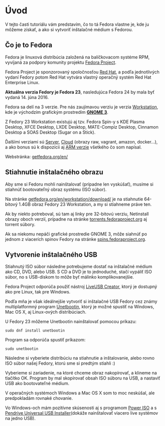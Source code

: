 # Úvod

V tejto časti tutoriálu vám predstavím, čo to tá Fedora vlastne je, kde ju môžeme získať, a ako si vytvoriť inštalačné médium s Fedorou.

## Čo je to Fedora

Fedora je linuxová distribúcia založená na balíčkovacom systéme RPM, vyvíjaná za podpory komunity projektu [Fedora Project](https://fedoraproject.org/wiki/Overview).

Fedora Project je sponzorovaný spoločnosťou [Red Hat](https://www.redhat.com/en), a podľa jednotlivých vydaní Fedory potom Red Hat vytvára vlastný operačný systém Red Hat Enterprise Linux.

**Aktuálna verzia Fedory je Fedora 23**, nasledujúca Fedora 24 by mala byť vydaná 14. júna 2016.

Fedora sa delí na 3 verzie. Pre nás zaujímavou verziu je verzia [Workstation](https://getfedora.org/en/workstation/), kde je východzím grafickým prostredím **[GNOME 3](https://www.gnome.org/gnome-3/)**.

Z Fedory 23 Workstation existujú aj tzv. Fedora Spin-y s KDE Plasma Desktop, XFCE Desktop, LXDE Desktop, MATE-Compiz Desktop, Cinnamon Desktop a SOAS Desktop (Sugar on a Stick).

Ďalšími verziami sú [Server](https://getfedora.org/en/server/), [Cloud](https://getfedora.org/en/cloud/) (obrazy raw, vagrant, amazon, docker...), a ako bonus sú k dispozícii aj [ARM verzie](https://arm.fedoraproject.org/) všetkého čo som napísal.

Webstránka: [getfedora.org/en/](https://getfedora.org/en/)

## Stiahnutie inštalačného obrazu

Aby sme si Fedoru mohli nainštalovať (prípadne len vyskúšať), musíme si stiahnúť bootovateľný obraz systému (ISO súbor).

Na stránke [getfedora.org/en/workstation/download/](https://getfedora.org/en/workstation/download/) je na stiahnutie 64-bitový 1.4GB obraz Fedory 23 Workstation, a my si stiahneme práve ten.

Ak by niekto potreboval, sú tam aj linky pre 32-bitovú verziu, Netinstall obrazy oboch verzií, prípadne na stránke [torrents.fedoraproject.org](https://torrents.fedoraproject.org/) aj torrent súbory.

Ak sa niekomu nepáči grafické prostredie GNOME 3, môže siahnúť po jednom z viacerích spinov Fedory na stránke [spins.fedoraproject.org](https://spins.fedoraproject.org/).

## Vytvorenie inštalačného USB

Stiahnutý ISO súbor následne potrebujeme dostať na inštalačné médium ako CD, DVD, alebo USB. S CD a DVD je to jednoduché, stačí vypáliť ISO súbor, no s USB-diskom to môže byť málinko komplikovanejšie.

Fedora Project odporúča použiť nástroj [LiveUSB Creator](https://fedorahosted.org/liveusb-creator/), ktorý je dostupný ako pre Linux, tak pre Windows.

Podľa mňa je však ideálnejšie vytvoriť si inštalačné USB Fedory cez známy multiplatformný program [Unetbootin](https://unetbootin.github.io/), ktorý je možné spustiť na Windows, Mac OS X, aj Linux-ových distribúciach.

U Fedory 23 môžeme Unetbootin nainštalovať pomocou príkazu:
```
sudo dnf install unetbootin
```

Program sa odporúča spustiť príkazom:
```
sudo unetbootin
```

Následne si vyberiete distribúciu na stiahnutie a inštalovanie, alebo rovno ISO súbor našej Fedory, ktorú sme si predtým stiahli :)

Vyberieme si zariadenie, na ktoré chceme obraz nakopírovať, a klineme na tlačítko OK. Program by mal skopírovať obsah ISO súboru na USB, a nastaviť USB ako bootovateľné médium.

V operačných systémoch Windows a Mac OS X som to moc neskúšal, ale predpokladám rovnaké chovanie.

Vo Windows-och mám pozitívne skúsenosti aj s programom [Power ISO](http://www.stahuj.centrum.cz/multimedia/ostatni/poweriso/) a s [Pendrive Universal USB Installer](http://www.pendrivelinux.com/universal-usb-installer-easy-as-1-2-3/)(dokáže nainštalovať viacero live systémov na jedno USB).
